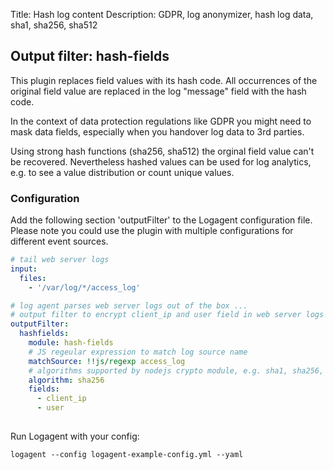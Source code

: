 Title: Hash log content 
Description: GDPR, log anonymizer, hash log data, sha1, sha256, sha512

## Output filter: hash-fields

This plugin replaces field values with its hash code. All occurrences of the original field value are replaced in the log "message" field with the hash code. 

In the context of data protection regulations like GDPR you might need to mask data fields, especially when you handover log data to 3rd parties. 

Using strong hash functions (sha256, sha512) the orginal field value can't be recovered. Nevertheless hashed values can be used for log analytics, e.g. to see a value distribution or count unique values. 


### Configuration 

Add the following section 'outputFilter' to the Logagent configuration file. Please note you could use the plugin with multiple configurations for different event sources. 

```yaml
# tail web server logs
input: 
  files:
    - '/var/log/*/access_log'

# log agent parses web server logs out of the box ...
# output filter to encrypt client_ip and user field in web server logs
outputFilter:
  hashfields: 
    module: hash-fields
    # JS regeular expression to match log source name
    matchSource: !!js/regexp access_log
    # algorithms supported by nodejs crypto module, e.g. sha1, sha256, sha512, md5, ...
    algorithm: sha256
    fields:
      - client_ip
      - user
  
```

Run Logagent with your config: 

```
logagent --config logagent-example-config.yml --yaml
```
